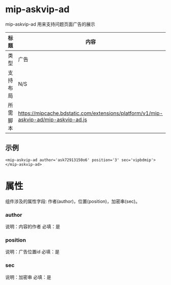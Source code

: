 # mip-askvip-ad

mip-askvip-ad 用来支持问题页面广告的展示

标题|内容
----|----
类型|广告
支持布局|N/S
所需脚本|https://mipcache.bdstatic.com/extensions/platform/v1/mip-askvip-ad/mip-askvip-ad.js

## 示例

```
<mip-askvip-ad author='ask72913150o6' position='3' sec='vipbdmip'></mip-askvip-ad>
```
# 属性
组件涉及的属性字段: 作者(author)，位置(position)，加密串(sec)。
### author
说明：内容的作者 
必填：是 

### position
说明：广告位置id
必填：是

### sec
说明：加密串
必填：是